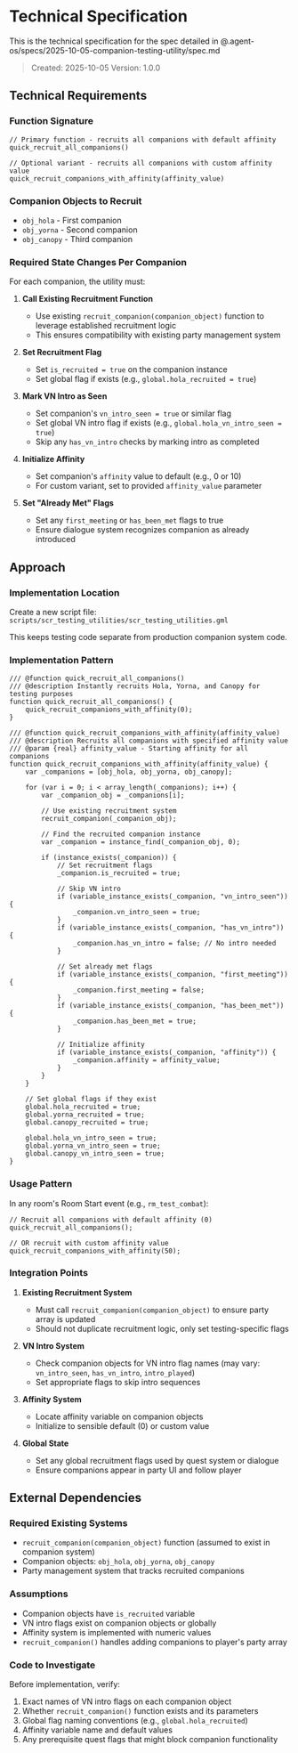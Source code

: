 # Technical Specification

This is the technical specification for the spec detailed in @.agent-os/specs/2025-10-05-companion-testing-utility/spec.md

> Created: 2025-10-05
> Version: 1.0.0

## Technical Requirements

### Function Signature
```gml
// Primary function - recruits all companions with default affinity
quick_recruit_all_companions()

// Optional variant - recruits all companions with custom affinity value
quick_recruit_companions_with_affinity(affinity_value)
```

### Companion Objects to Recruit
- `obj_hola` - First companion
- `obj_yorna` - Second companion
- `obj_canopy` - Third companion

### Required State Changes Per Companion

For each companion, the utility must:

1. **Call Existing Recruitment Function**
   - Use existing `recruit_companion(companion_object)` function to leverage established recruitment logic
   - This ensures compatibility with existing party management system

2. **Set Recruitment Flag**
   - Set `is_recruited = true` on the companion instance
   - Set global flag if exists (e.g., `global.hola_recruited = true`)

3. **Mark VN Intro as Seen**
   - Set companion's `vn_intro_seen = true` or similar flag
   - Set global VN intro flag if exists (e.g., `global.hola_vn_intro_seen = true`)
   - Skip any `has_vn_intro` checks by marking intro as completed

4. **Initialize Affinity**
   - Set companion's `affinity` value to default (e.g., 0 or 10)
   - For custom variant, set to provided `affinity_value` parameter

5. **Set "Already Met" Flags**
   - Set any `first_meeting` or `has_been_met` flags to true
   - Ensure dialogue system recognizes companion as already introduced

## Approach

### Implementation Location
Create a new script file: `scripts/scr_testing_utilities/scr_testing_utilities.gml`

This keeps testing code separate from production companion system code.

### Implementation Pattern

```gml
/// @function quick_recruit_all_companions()
/// @description Instantly recruits Hola, Yorna, and Canopy for testing purposes
function quick_recruit_all_companions() {
    quick_recruit_companions_with_affinity(0);
}

/// @function quick_recruit_companions_with_affinity(affinity_value)
/// @description Recruits all companions with specified affinity value
/// @param {real} affinity_value - Starting affinity for all companions
function quick_recruit_companions_with_affinity(affinity_value) {
    var _companions = [obj_hola, obj_yorna, obj_canopy];

    for (var i = 0; i < array_length(_companions); i++) {
        var _companion_obj = _companions[i];

        // Use existing recruitment system
        recruit_companion(_companion_obj);

        // Find the recruited companion instance
        var _companion = instance_find(_companion_obj, 0);

        if (instance_exists(_companion)) {
            // Set recruitment flags
            _companion.is_recruited = true;

            // Skip VN intro
            if (variable_instance_exists(_companion, "vn_intro_seen")) {
                _companion.vn_intro_seen = true;
            }
            if (variable_instance_exists(_companion, "has_vn_intro")) {
                _companion.has_vn_intro = false; // No intro needed
            }

            // Set already met flags
            if (variable_instance_exists(_companion, "first_meeting")) {
                _companion.first_meeting = false;
            }
            if (variable_instance_exists(_companion, "has_been_met")) {
                _companion.has_been_met = true;
            }

            // Initialize affinity
            if (variable_instance_exists(_companion, "affinity")) {
                _companion.affinity = affinity_value;
            }
        }
    }

    // Set global flags if they exist
    global.hola_recruited = true;
    global.yorna_recruited = true;
    global.canopy_recruited = true;

    global.hola_vn_intro_seen = true;
    global.yorna_vn_intro_seen = true;
    global.canopy_vn_intro_seen = true;
}
```

### Usage Pattern

In any room's Room Start event (e.g., `rm_test_combat`):

```gml
// Recruit all companions with default affinity (0)
quick_recruit_all_companions();

// OR recruit with custom affinity value
quick_recruit_companions_with_affinity(50);
```

### Integration Points

1. **Existing Recruitment System**
   - Must call `recruit_companion(companion_object)` to ensure party array is updated
   - Should not duplicate recruitment logic, only set testing-specific flags

2. **VN Intro System**
   - Check companion objects for VN intro flag names (may vary: `vn_intro_seen`, `has_vn_intro`, `intro_played`)
   - Set appropriate flags to skip intro sequences

3. **Affinity System**
   - Locate affinity variable on companion objects
   - Initialize to sensible default (0) or custom value

4. **Global State**
   - Set any global recruitment flags used by quest system or dialogue
   - Ensure companions appear in party UI and follow player

## External Dependencies

### Required Existing Systems
- `recruit_companion(companion_object)` function (assumed to exist in companion system)
- Companion objects: `obj_hola`, `obj_yorna`, `obj_canopy`
- Party management system that tracks recruited companions

### Assumptions
- Companion objects have `is_recruited` variable
- VN intro flags exist on companion objects or globally
- Affinity system is implemented with numeric values
- `recruit_companion()` handles adding companions to player's party array

### Code to Investigate
Before implementation, verify:
1. Exact names of VN intro flags on each companion object
2. Whether `recruit_companion()` function exists and its parameters
3. Global flag naming conventions (e.g., `global.hola_recruited`)
4. Affinity variable name and default values
5. Any prerequisite quest flags that might block companion functionality
